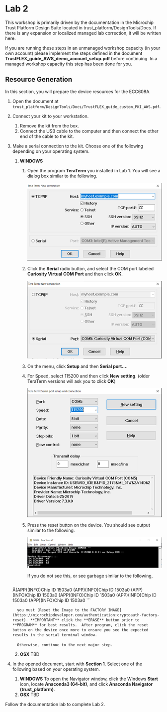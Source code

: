 # Lab 2

This workshop is primarily driven by the documentation in the Microchip Trust Platform Design Suite located in trust_platform/DesignTools/Docs.  If there is any expansion or localized managed lab correction, it will be written here.

If you are running these steps in an unmanaged workshop capacity (in your own account) please implement the steps defined in the document **TrustFLEX_guide_AWS_demo_account_setup.pdf** before continuing.  In a managed workshop capacity this step has been done for you.

## Resource Generation

In this section, you will prepare the device resources for the ECC608A.

1. Open the document at `trust_platform/DesignTools/Docs/TrustFLEX_guide_custom_PKI_AWS.pdf`.
2. Connect your kit to your workstation.
   1. Remove the kit from the box.
   2. Connect the USB cable to the computer and then connect the other end of the cable to the kit.
3. Make a serial connection to the kit.  Choose one of the following depending on your operating system.
   1. **WINDOWS**
      1. Open the program **TeraTerm** you installed in Lab 1.  You will see a dialog box similar to the following.

         ![tt1](workshop-images/2_tt_1.PNG)

      2. Click the **Serial** radio button, and select the COM port labeled **Curiosity Virtual COM Port** and then click **OK**.

         ![tt2](workshop-images/2_tt_2.PNG)

      3. On the menu, click **Setup** and then **Serial port...**.
      4. For Speed, select 115200 and then click **New setting**.  (older TeraTerm versions will ask you to click **OK**)

         ![tt3](workshop-images/2_tt_3.PNG)
      5. Press the reset button on the device.  You should see output similar to the following.

         ![tt4](workshop-images/2_tt_4.PNG)

         If you do not see this, or see garbage similar to the following,

         ```text
   Ä(APP)(INFO)Chip ID 1503a0
   (APP)(INFO)Chip ID 1503a0
   (APP)(INFO)Chip ID 1503a0
   (APP)(INFO)Chip ID 1503a0
   (APP)(INFO)Chip ID 1503a0
   (APP)(INFO)Chip ID 1503a0
          ```   

         you must [Reset the Image to the FACTORY IMAGE](https://microchipdeveloper.com/authentication:cryptoauth-factory-reset). **IMPORTANT** click the **ERASE** button prior to **PROGRAM** for best results.  After program, click the reset button on the device once more to ensure you see the expected results in the serial terminal window.

         Otherwise, continue to the next major step.
   2. **OSX** TBD

2. In the opened document, start with **Section 1**.  Select one of the following based on your operating system.
   1. **WINDOWS** To open the Navigator window, click the Windows **Start** icon, locate **Anaconda3 (64-bit)**, and click **Anaconda Navigator (trust_platform)**.
   2. **OSX** TBD

Follow the documentation lab to complete Lab 2.
